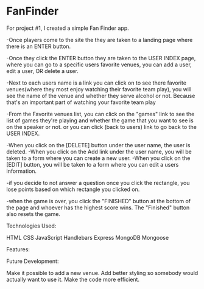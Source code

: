 # FanFinder

For project #1, I created a simple Fan Finder app. 

-Once players come to the site the they are taken to a landing page where there is an ENTER button.

-Once they click the ENTER button they are taken to the USER INDEX page, where you can go to a specific users favorite venues, you can add a user, edit a user, OR delete a user.

-Next to each users name is a link you can click on to see there favorite venues(where they most enjoy watching their favorite team play), you will see the name of the venue and whether they serve alcohol or not. Because that's an important part of watching your favorite team play

-From the Favorite venues list, you can click on the "games" link to see the list of games they're playing and whether the game that you want to see is on the speaker or not. or you can click (back to users) link to go back to the USER INDEX.

-When you click on the [DELETE] button under the user name, the user is deleted.
-When you click on the Add link under the user name, you will be taken to a form where you can create a new user.
-When you click on the [EDIT] button, you will be taken to a form where you can edit a users information.

-if you decide to not answer a question once you click the rectangle, you lose points based on which rectangle you clicked on.

-when the game is over, you click the "FINISHED" button at the bottom of the page and whoever has the highest score wins. The "Finished" button also resets the game.

Technologies Used:

HTML
CSS
JavaScript
Handlebars
Express
MongoDB
Mongoose

Features:



Future Development:

Make it possible to add a new venue.
Add better styling so somebody would actually want to use it.
Make the code more efficient.
